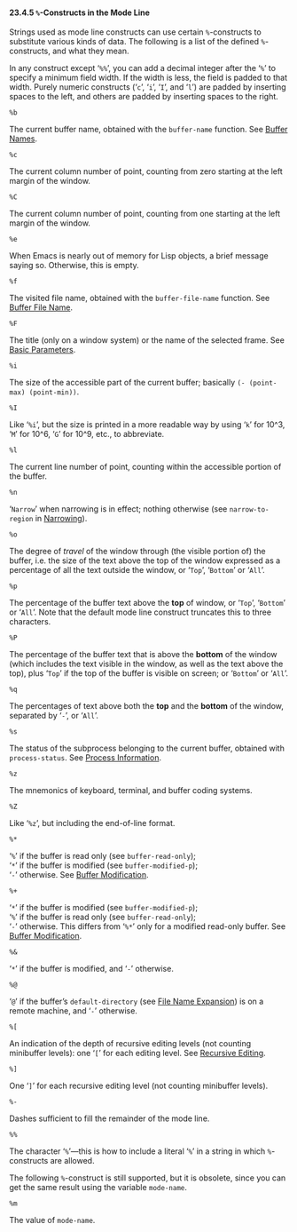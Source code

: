 

#### 23.4.5 `%`-Constructs in the Mode Line

Strings used as mode line constructs can use certain `%`-constructs to substitute various kinds of data. The following is a list of the defined `%`-constructs, and what they mean.

In any construct except ‘`%%`’, you can add a decimal integer after the ‘`%`’ to specify a minimum field width. If the width is less, the field is padded to that width. Purely numeric constructs (‘`c`’, ‘`i`’, ‘`I`’, and ‘`l`’) are padded by inserting spaces to the left, and others are padded by inserting spaces to the right.

`%b`

The current buffer name, obtained with the `buffer-name` function. See [Buffer Names](Buffer-Names.html).

`%c`

The current column number of point, counting from zero starting at the left margin of the window.

`%C`

The current column number of point, counting from one starting at the left margin of the window.

`%e`

When Emacs is nearly out of memory for Lisp objects, a brief message saying so. Otherwise, this is empty.

`%f`

The visited file name, obtained with the `buffer-file-name` function. See [Buffer File Name](Buffer-File-Name.html).

`%F`

The title (only on a window system) or the name of the selected frame. See [Basic Parameters](Basic-Parameters.html).

`%i`

The size of the accessible part of the current buffer; basically `(- (point-max) (point-min))`.

`%I`

Like ‘`%i`’, but the size is printed in a more readable way by using ‘`k`’ for 10^3, ‘`M`’ for 10^6, ‘`G`’ for 10^9, etc., to abbreviate.

`%l`

The current line number of point, counting within the accessible portion of the buffer.

`%n`

‘`Narrow`’ when narrowing is in effect; nothing otherwise (see `narrow-to-region` in [Narrowing](Narrowing.html)).

`%o`

The degree of *travel* of the window through (the visible portion of) the buffer, i.e. the size of the text above the top of the window expressed as a percentage of all the text outside the window, or ‘`Top`’, ‘`Bottom`’ or ‘`All`’.

`%p`

The percentage of the buffer text above the **top** of window, or ‘`Top`’, ‘`Bottom`’ or ‘`All`’. Note that the default mode line construct truncates this to three characters.

`%P`

The percentage of the buffer text that is above the **bottom** of the window (which includes the text visible in the window, as well as the text above the top), plus ‘`Top`’ if the top of the buffer is visible on screen; or ‘`Bottom`’ or ‘`All`’.

`%q`

The percentages of text above both the **top** and the **bottom** of the window, separated by ‘`-`’, or ‘`All`’.

`%s`

The status of the subprocess belonging to the current buffer, obtained with `process-status`. See [Process Information](Process-Information.html).

`%z`

The mnemonics of keyboard, terminal, and buffer coding systems.

`%Z`

Like ‘`%z`’, but including the end-of-line format.

`%*`

‘`%`’ if the buffer is read only (see `buffer-read-only`);\
‘`*`’ if the buffer is modified (see `buffer-modified-p`);\
‘`-`’ otherwise. See [Buffer Modification](Buffer-Modification.html).

`%+`

‘`*`’ if the buffer is modified (see `buffer-modified-p`);\
‘`%`’ if the buffer is read only (see `buffer-read-only`);\
‘`-`’ otherwise. This differs from ‘`%*`’ only for a modified read-only buffer. See [Buffer Modification](Buffer-Modification.html).

`%&`

‘`*`’ if the buffer is modified, and ‘`-`’ otherwise.

`%@`

‘`@`’ if the buffer’s `default-directory` (see [File Name Expansion](File-Name-Expansion.html)) is on a remote machine, and ‘`-`’ otherwise.

`%[`

An indication of the depth of recursive editing levels (not counting minibuffer levels): one ‘`[`’ for each editing level. See [Recursive Editing](Recursive-Editing.html).

`%]`

One ‘`]`’ for each recursive editing level (not counting minibuffer levels).

`%-`

Dashes sufficient to fill the remainder of the mode line.

`%%`

The character ‘`%`’—this is how to include a literal ‘`%`’ in a string in which `%`-constructs are allowed.

The following `%`-construct is still supported, but it is obsolete, since you can get the same result using the variable `mode-name`.

`%m`

The value of `mode-name`.
